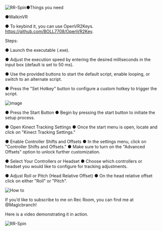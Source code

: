 ![RR-Spin](https://github.com/user-attachments/assets/0f9272cf-fdf3-4648-ac7a-85c6da6284d8)●Things you need

 ●WalkinVR

● To keybind it, you can use OpenVR2Keys. https://github.com/BOLL7708/OpenVR2Key.

Steps:

● Launch the executable (.exe).

● Adjust the execution speed by entering the desired milliseconds in the input box (default is set to 50 ms).

● Use the provided buttons to start the default script, enable looping, or switch to an alternate script.

● Press the "Set Hotkey" button to configure a custom hotkey to trigger the script.

![image](https://github.com/user-attachments/assets/871846fe-1e84-4cf7-aedb-d22e0936f055)






● Press the Start Button
  ● Begin by pressing the start button to initiate the setup process.

● Open Kinect Tracking Settings
  ● Once the start menu is open, locate and click on "Kinect Tracking Settings."

● Enable Controller Shifts and Offsets
  ● In the settings menu, click on "Controller Shifts and Offsets."
  ● Make sure to turn on the "Advanced Offsets" option to unlock further customization.

● Select Your Controllers or Headset
  ● Choose which controllers or headset you would like to configure for tracking adjustments.

● Adjust Roll or Pitch (Head Relative Offset)
  ● On the head relative offset click on either "Roll" or "Pitch".

![How to](https://github.com/user-attachments/assets/679c2ae8-f984-4577-a6e4-ffff17b51f38)

If you’d like to subscribe to me on Rec Room, you can find me at @Magicbranch!




Here is a video demonstrating it in action.


![RR-Spin](https://github.com/user-attachments/assets/63b5c1b4-cb62-4f9e-90fc-70b12b640024)

